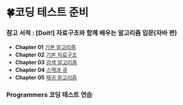 # 🍀코딩 테스트 준비
### 참고 서적 : [Doit!] 자료구조와 함께 배우는 알고리즘 입문(자바 편)
- **Chapter 01** [기본 알고리즘](https://github.com/iams0m/CodingTest/tree/main/chapter01)
- **Chapter 02** [기본 자료구조](https://github.com/iams0m/CodingTest/tree/main/chapter02)
- **Chapter 03** [검색 알고리즘](https://github.com/iams0m/CodingTest/tree/main/chapter03)
- **Chapter 04** [스택과 큐](https://github.com/iams0m/CodingTest/tree/main/chapter04)
- **Chapter 05** [재귀 알고리즘](https://github.com/iams0m/CodingTest/tree/main/chapter05)
### Programmers 코딩 테스트 연습
